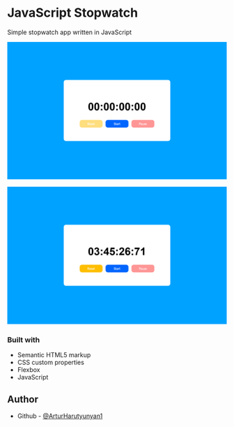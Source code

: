 # JavaScript Stopwatch

Simple stopwatch app written in JavaScript

![](./img/preview1.png)

![](./img/preview2.png)


### Built with

- Semantic HTML5 markup
- CSS custom properties
- Flexbox
- JavaScript

## Author

- Github - [@ArturHarutyunyan1](https://github.com/arturharutyunyan1)
